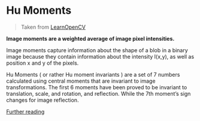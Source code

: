 # Hu Moments
> Taken from [LearnOpenCV](https://www.learnopencv.com/)

**Image moments are a weighted average of image pixel intensities.**

Image moments capture information about the shape of a blob in a binary image because they contain information about the intensity I(x,y), as well as position x and y of the pixels.

Hu Moments ( or rather Hu moment invariants ) are a set of 7 numbers calculated using central moments that are invariant to image transformations. The first 6 moments have been proved to be invariant to translation, scale, and rotation, and reflection. While the 7th moment’s sign changes for image reflection.

[Further reading](https://www.researchgate.net/publication/224146066_Analysis_of_Hu's_moment_invariants_on_image_scaling_and_rotation)
